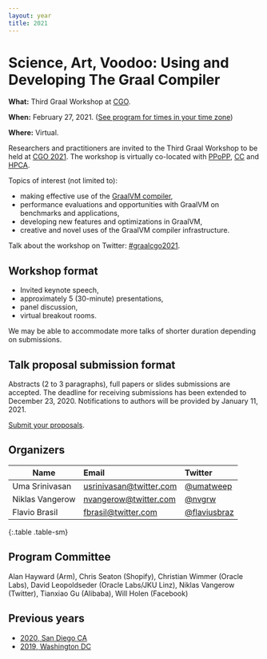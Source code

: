 ```yaml
---
layout: year
title: 2021
---
```


# Science, Art, Voodoo: Using and Developing The Graal Compiler

**What:** Third Graal Workshop at [CGO](https://www.cgo.org).

**When:** February 27, 2021. ([See program for times in your time zone](https://conf.researchr.org/program/cgo-2021/program-cgo-2021))

**Where:** Virtual.

Researchers and practitioners are invited to the Third Graal Workshop to be held at [CGO 2021](https://conf.researchr.org/home/cgo-2021). The workshop is virtually co-located with [PPoPP](https://conf.researchr.org/home/PPoPP-2021), [CC](https://conf.researchr.org/home/CC-2021) and [HPCA](https://hpca-conf.org/2021/).

Topics of interest (not limited to):
- making effective use of the [GraalVM compiler](https://github.com/oracle/graal),
- performance evaluations and opportunities with GraalVM on benchmarks and applications,
- developing new features and optimizations in GraalVM,
- creative and novel uses of the GraalVM compiler infrastructure.

Talk about the workshop on Twitter: [#graalcgo2021](https://twitter.com/search?q=%23graalcgo2021).

## Workshop format
- Invited keynote speech,
- approximately 5 (30-minute) presentations,
- panel discussion,
- virtual breakout rooms.

We may be able to accommodate more talks of shorter duration depending on submissions.

## Talk proposal submission format
Abstracts (2 to 3 paragraphs), full papers or slides submissions are accepted. The deadline for receiving submissions has been extended to December 23, 2020. Notifications to authors will be provided by January 11, 2021.

[Submit your proposals](https://easychair.org/conferences/?conf=graalcgo2021).

## Organizers

| Name            | Email                                                     | Twitter                                         |
| --------------- | :-------------------------------------------------------- | :---------------------------------------------- |
| Uma Srinivasan  | [usrinivasan@twitter.com](mailto:usrinivasan@twitter.com) | [@umatweep](https://twitter.com/umatweep)       |
| Niklas Vangerow | [nvangerow@twitter.com](mailto:nvangerow@twitter.com)     | [@nvgrw](https://twitter.com/nvgrw)             |
| Flavio Brasil   | [fbrasil@twitter.com](mailto:fbrasil@twitter.com)         | [@flaviusbraz](https://twitter.com/flaviusbraz) |
{:.table .table-sm}

## Program Committee

Alan Hayward (Arm), Chris Seaton (Shopify), Christian Wimmer (Oracle Labs), David Leopoldseder (Oracle Labs/JKU Linz), Niklas Vangerow (Twitter), Tianxiao Gu (Alibaba), Will Holen (Facebook)

## Previous years

* [2020, San Diego CA](../2020/)
* [2019, Washington DC](../2019/)
